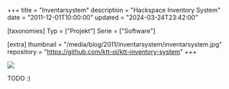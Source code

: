 +++
title = "Inventarsystem"
description = "Hackspace Inventory System"
date = "2011-12-01T10:00:00"
updated = "2024-03-24T23:42:00"

[taxonomies]
Typ = ["Projekt"]
Serie = ["Software"]

[extra]
thumbnail = "/media/blog/2011/inventarsystem/inventarsystem.jpg"
repository = "https://github.com/ktt-ol/ktt-inventory-system"
+++

![](/media/blog/2011/inventarsystem/inventarsystem.jpg)

TODO :)
